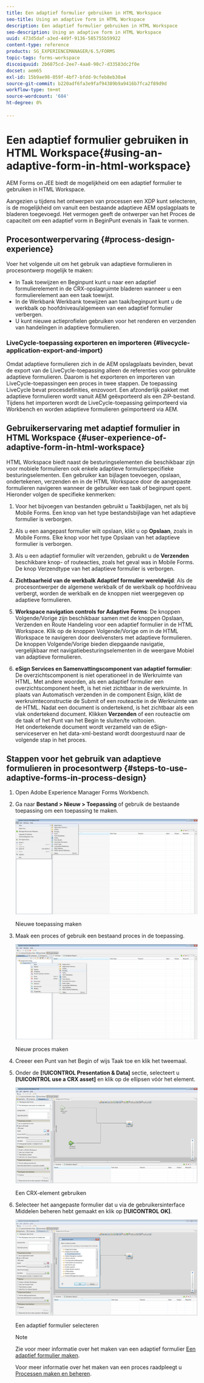 ```yaml
---
title: Een adaptief formulier gebruiken in HTML Workspace
seo-title: Using an adaptive form in HTML Workspace
description: Een adaptief formulier gebruiken in HTML Workspace
seo-description: Using an adaptive form in HTML Workspace
uuid: 473d5daf-a3ed-449f-9136-585755b59922
content-type: reference
products: SG_EXPERIENCEMANAGER/6.5/FORMS
topic-tags: forms-workspace
discoiquuid: 2b6875cd-2ee7-4aa8-90c7-d33583dc2f0e
docset: aem65
exl-id: 15b9ae98-059f-4bf7-bfdd-9cfeb8eb30a4
source-git-commit: b220adf6fa3e9faf94389b9a9416b7fca2f89d9d
workflow-type: tm+mt
source-wordcount: '684'
ht-degree: 0%

---
```


# Een adaptief formulier gebruiken in HTML Workspace{#using-an-adaptive-form-in-html-workspace}

AEM Forms on JEE biedt de mogelijkheid om een adaptief formulier te gebruiken in HTML Workspace.

Aangezien u tijdens het ontwerpen van processen een XDP kunt selecteren, is de mogelijkheid om vanuit een bestaande adaptieve AEM opslagplaats te bladeren toegevoegd. Het vermogen geeft de ontwerper van het Proces de capaciteit om een adaptief vorm in BeginPunt evenals in Taak te vormen.

## Procesontwerpervaring {#process-design-experience}

Voer het volgende uit om het gebruik van adaptieve formulieren in procesontwerp mogelijk te maken:

* In Taak toewijzen en Beginpunt kunt u naar een adaptief formulierelement in de CRX-opslagruimte bladeren wanneer u een formulierelement aan een taak toewijst.
* In de Werkbank Werkbank toewijzen aan taak/beginpunt kunt u de werkbalk op hoofdniveau/algemeen van een adaptief formulier verbergen.
* U kunt nieuwe actieprofielen gebruiken voor het renderen en verzenden van handelingen in adaptieve formulieren.

### LiveCycle-toepassing exporteren en importeren {#livecycle-application-export-and-import}

Omdat adaptieve formulieren zich in de AEM opslagplaats bevinden, bevat de export van de LiveCycle-toepassing alleen de referenties voor gebruikte adaptieve formulieren. Daarom is het exporteren en importeren van LiveCycle-toepassingen een proces in twee stappen. De toepassing LiveCycle bevat procesdefinities, enzovoort. Een afzonderlijk pakket met adaptieve formulieren wordt vanuit AEM geëxporteerd als een ZIP-bestand. Tijdens het importeren wordt de LiveCycle-toepassing geïmporteerd via Workbench en worden adaptieve formulieren geïmporteerd via AEM.

## Gebruikerservaring met adaptief formulier in HTML Workspace {#user-experience-of-adaptive-form-in-html-workspace}

HTML Workspace biedt naast de besturingselementen die beschikbaar zijn voor mobiele formulieren ook enkele adaptieve formulierspecifieke besturingselementen. Een gebruiker kan bijlagen toevoegen, opslaan, ondertekenen, verzenden en in de HTML Workspace door de aangepaste formulieren navigeren wanneer de gebruiker een taak of beginpunt opent. Hieronder volgen de specifieke kenmerken:

1. Voor het bijvoegen van bestanden gebruikt u Taakbijlagen, net als bij Mobile Forms. Een knop van het type bestandsbijlage van het adaptieve formulier is verborgen.

1. Als u een aangepast formulier wilt opslaan, klikt u op **Opslaan**, zoals in Mobile Forms. Elke knop voor het type Opslaan van het adaptieve formulier is verborgen.

1. Als u een adaptief formulier wilt verzenden, gebruikt u de **Verzenden** beschikbare knop- of routeacties, zoals het geval was in Mobile Forms. De knop Verzendtype van het adaptieve formulier is verborgen.

1. **Zichtbaarheid van de werkbalk Adaptief formulier wereldwijd**: Als de procesontwerper de algemene werkbalk of de werkbalk op hoofdniveau verbergt, worden de werkbalk en de knoppen niet weergegeven op adaptieve formulieren.

1. **Workspace navigation controls for Adaptive Forms**: De knoppen Volgende/Vorige zijn beschikbaar samen met de knoppen Opslaan, Verzenden en Route Handeling voor een adaptief formulier in de HTML Workspace. Klik op de knoppen Volgende/Vorige om in de HTML Workspace te navigeren door deelvensters met adaptieve formulieren. De knoppen Volgende/Vorige bieden diepgaande navigatie, vergelijkbaar met navigatiebesturingselementen in de weergave Mobiel van adaptieve formulieren.

1. **eSign Services en Samenvattingscomponent van adaptief formulier**: De overzichtscomponent is niet operationeel in de Werkruimte van HTML. Met andere woorden, als een adaptief formulier een overzichtscomponent heeft, is het niet zichtbaar in de werkruimte. In plaats van Automatisch verzenden in de component Esign, klikt de werkruimteconstructie de Submit of een routeactie in de Werkruimte van de HTML. Nadat een document is ondertekend, is het zichtbaar als een vlak ondertekend document. Klikken **Verzenden** of een routeactie om de taak of het Punt van het Begin te sluiten/te voltooien.\
   Het ondertekende document wordt verzameld van de eSign-serviceserver en het data-xml-bestand wordt doorgestuurd naar de volgende stap in het proces.

## Stappen voor het gebruik van adaptieve formulieren in procesontwerp {#steps-to-use-adaptive-forms-in-process-design}

1. Open Adobe Experience Manager Forms Workbench.

1. Ga naar **Bestand > Nieuw > Toepassing** of gebruik de bestaande toepassing om een toepassing te maken.

   ![Nieuwe toepassing maken](assets/create_new_appl.png)

   Nieuwe toepassing maken

1. Maak een proces of gebruik een bestaand proces in de toepassing.

   ![Nieuw proces maken](assets/create_new_process.png)

   Nieuw proces maken

1. Creeer een Punt van het Begin of wijs Taak toe en klik het tweemaal.
1. Onder de **[!UICONTROL Presentation & Data]** sectie, selecteert u **[!UICONTROL use a CRX asset]** en klik op de ellipsen vóór het element.

   ![Een CRX-element gebruiken](assets/use_crx_asset.png)

   Een CRX-element gebruiken

1. Selecteer het aangepaste formulier dat u via de gebruikersinterface Middelen beheren hebt gemaakt en klik op **[!UICONTROL OK]**.

   ![Een adaptief formulier selecteren](assets/selecting_form.png)

   Een adaptief formulier selecteren

   >[!NOTE]
   >
   >Zie voor meer informatie over het maken van een adaptief formulier [Een adaptief formulier maken](../../forms/using/creating-adaptive-form.md).
   >
   >
   >Voor meer informatie over het maken van een proces raadpleegt u [Processen maken en beheren](https://help.adobe.com/en_US/AEMForms/6.1/WorkbenchHelp/WS92d06802c76abadb-1cc35bda128261a20dd-7ff7.2.html).
